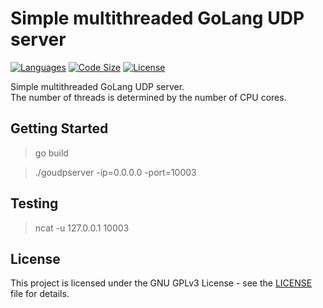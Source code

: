 # Simple multithreaded GoLang UDP server

[![Languages](https://img.shields.io/github/languages/top/SDMMSK/GoUDPServer.svg?style=flat-square)](README.md)
[![Code Size](https://img.shields.io/github/languages/code-size/SDMMSK/GoUDPServer.svg?style=flat-square)](README.md)
[![License](https://img.shields.io/github/license/SDMMSK/GoUDPServer.svg?style=flat-square)](LICENSE)  

Simple multithreaded GoLang UDP server.  
The number of threads is determined by the number of CPU cores.

## Getting Started

>go build

>./goudpserver -ip=0.0.0.0 -port=10003

## Testing

>ncat -u 127.0.0.1 10003

## License

This project is licensed under the GNU GPLv3 License - see the [LICENSE](LICENSE) file for details.
